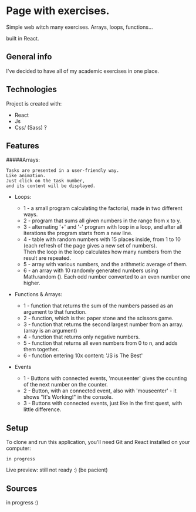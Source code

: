 # Page with exercises.
Simple web witch many exercises. Arrays, loops, functions... 

built in React.

## General info
I've decided to have all of my academic exercises in one place.
	
## Technologies
Project is created with:
* React
* Js
* Css/ (Sass) ?

## Features
#####Arrays: 
```
Tasks are presented in a user-friendly way. 
Like animation. 
Just click on the task number, 
and its content will be displayed.
```

  
- Loops: 
    - 1 - a small program calculating the factorial, made in two different ways.
    - 2 - program that sums all given numbers in the range from x to y.
    - 3 - alternating '+' and '-' program with loop in a loop, and after all iterations the program 
    starts from a new line.
    - 4 - table with random numbers with 15 places inside, from 1 to 10 
    (each refresh of the page gives a new set of numbers).	
    Then the loop in the loop calculates how many numbers from the result are repeated.
    - 5 - array with various numbers, and the arithmetic average of them.
    - 6 - an array with 10 randomly generated numbers using Math.random (). 
    Each odd number converted to an even number one higher.
    
- Functions & Arrays: 
    - 1 - function that returns the sum of the numbers passed as an argument to that function.
    - 2 - function, which is the: paper stone and the scissors game.
    - 3 - function that returns the second largest number from an array. (array is an argument)
    - 4 - function that returns only negative numbers.
    - 5 - function that returns all even numbers from 0 to n, and adds them together.
    - 6 - function entering 10x content: 'JS is The Best'

- Events
    - 1 - Buttons with connected events, 'mouseenter' gives the counting of the next number on the counter.
    - 2 - Button, with an connected event, also with 'mouseenter' - it shows "It's Working!" in the console.
    - 3 - Buttons with connected events, just like in the first quest, with little difference.

    
    
    
## Setup
To clone and run this application, you'll need Git and React installed on your computer:
```
in progress
```
Live preview: still not ready :) (be pacient)

## Sources

in progress :)

